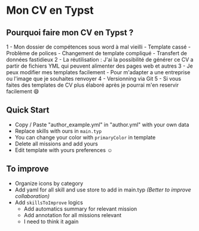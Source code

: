 # Mon CV en Typst

## Pourquoi faire mon CV en Typst ?

 1 - Mon dossier de compétences sous word à mal vieilli
    - Template cassé
    - Problème de polices
    - Changement de template compliqué
    - Transfert de données fastidieux
 2 - La réutilisation : J'ai la possibilité de générer ce CV a partir de fichiers YML qui peuvent alimenter des pages web et autres
 3 - Je peux modifier mes templates facilement
    - Pour m'adapter a une entreprise ou l'image que je souhaites renvoyer
 4 - Versionning via Git
 5 - Si vous faites des templates de CV plus élaboré après je pourrai m'en reservir facilement 😄



## Quick Start

- Copy / Paste "author_example.yml" in "author.yml" with your own data
- Replace skills with ours in `main.typ`
- You can change your color with `primaryColor` in template
- Delete all missions and add yours
- Edit template with yours preferences ☺️

## To improve

- Organize icons by category
- Add yaml for all skill and use store to add in main.typ _(Better to improve collaboration)_
- Add `skillsToImprove` logics
    - Add automatics summary for relevant mission
    - Add annotation for all missions relevant
    - I need to think it again
